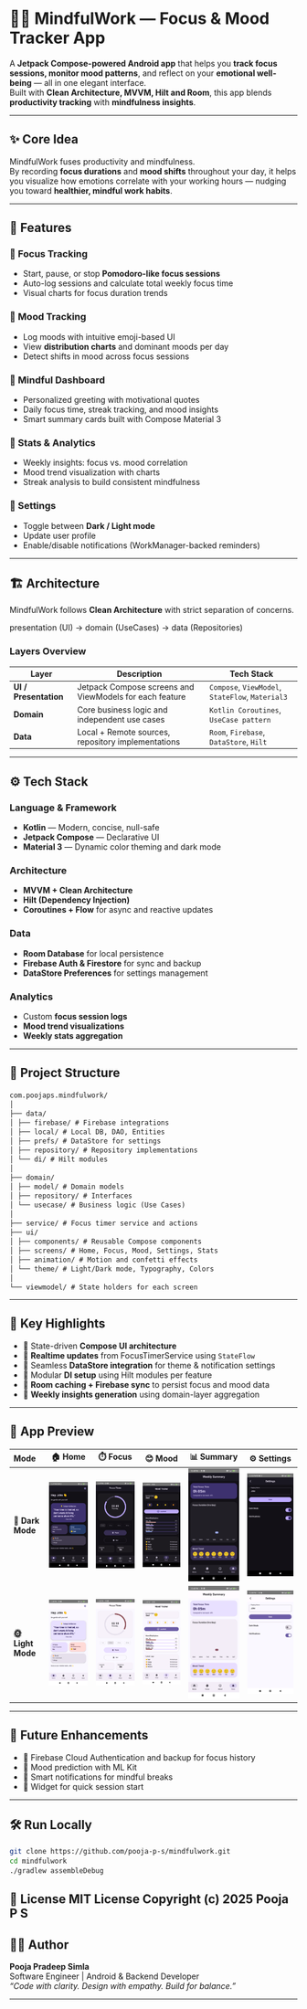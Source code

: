 # 🧘‍♀️ MindfulWork — Focus & Mood Tracker App

A **Jetpack Compose-powered Android app** that helps you **track focus sessions, monitor mood patterns**, and reflect on your **emotional well-being** — all in one elegant interface.  
Built with **Clean Architecture, MVVM, Hilt and Room**, this app blends **productivity tracking** with **mindfulness insights**.

---

## ✨ Core Idea

MindfulWork fuses productivity and mindfulness.  
By recording **focus durations** and **mood shifts** throughout your day, it helps you visualize how emotions correlate with your working hours — nudging you toward **healthier, mindful work habits**.

---

## 🧩 Features

### 🔹 Focus Tracking
- Start, pause, or stop **Pomodoro-like focus sessions**
- Auto-log sessions and calculate total weekly focus time
- Visual charts for focus duration trends

### 🔹 Mood Tracking
- Log moods with intuitive emoji-based UI
- View **distribution charts** and dominant moods per day
- Detect shifts in mood across focus sessions

### 🔹 Mindful Dashboard
- Personalized greeting with motivational quotes
- Daily focus time, streak tracking, and mood insights
- Smart summary cards built with Compose Material 3

### 🔹 Stats & Analytics
- Weekly insights: focus vs. mood correlation
- Mood trend visualization with charts
- Streak analysis to build consistent mindfulness

### 🔹 Settings
- Toggle between **Dark / Light mode**
- Update user profile
- Enable/disable notifications (WorkManager-backed reminders)

---

## 🏗️ Architecture

MindfulWork follows **Clean Architecture** with strict separation of concerns.

presentation (UI) → domain (UseCases) → data (Repositories)

### **Layers Overview**

| Layer | Description | Tech Stack |
|-------|--------------|------------|
| **UI / Presentation** | Jetpack Compose screens and ViewModels for each feature | `Compose`, `ViewModel`, `StateFlow`, `Material3` |
| **Domain** | Core business logic and independent use cases | `Kotlin Coroutines`, `UseCase pattern` |
| **Data** | Local + Remote sources, repository implementations | `Room`, `Firebase`, `DataStore`, `Hilt` |

---

## ⚙️ Tech Stack

### **Language & Framework**
- **Kotlin** — Modern, concise, null-safe  
- **Jetpack Compose** — Declarative UI  
- **Material 3** — Dynamic color theming and dark mode  

### **Architecture**
- **MVVM + Clean Architecture**
- **Hilt (Dependency Injection)**
- **Coroutines + Flow** for async and reactive updates  

### **Data**
- **Room Database** for local persistence  
- **Firebase Auth & Firestore** for sync and backup  
- **DataStore Preferences** for settings management  

### **Analytics**
- Custom **focus session logs**  
- **Mood trend visualizations**  
- **Weekly stats aggregation**

---

## 📂 Project Structure
```text
com.poojaps.mindfulwork/
│
├── data/
│ ├── firebase/ # Firebase integrations
│ ├── local/ # Local DB, DAO, Entities
│ ├── prefs/ # DataStore for settings
│ ├── repository/ # Repository implementations
│ └── di/ # Hilt modules
│
├── domain/
│ ├── model/ # Domain models
│ ├── repository/ # Interfaces
│ └── usecase/ # Business logic (Use Cases)
│
├── service/ # Focus timer service and actions
├── ui/
│ ├── components/ # Reusable Compose components
│ ├── screens/ # Home, Focus, Mood, Settings, Stats
│ ├── animation/ # Motion and confetti effects
│ └── theme/ # Light/Dark mode, Typography, Colors
│
└── viewmodel/ # State holders for each screen
```

---

## 🧠 Key Highlights

- 🔸 State-driven **Compose UI architecture**
- 🔸 **Realtime updates** from FocusTimerService using `StateFlow`
- 🔸 Seamless **DataStore integration** for theme & notification settings
- 🔸 Modular **DI setup** using Hilt modules per feature
- 🔸 **Room caching + Firebase sync** to persist focus and mood data
- 🔸 **Weekly insights generation** using domain-layer aggregation

---
## 📸 App Preview

| Mode | 🏠 Home | ⏱️ Focus | 😊 Mood | 📊 Summary | ⚙️ Settings |
|:------|:------:|:------:|:------:|:------:|:------:|
| **🌙 Dark Mode** | <img src="ui-images/darkmode/home.png" width="200"/> | <img src="ui-images/darkmode/focus.png" width="200"/> | <img src="ui-images/darkmode/mood.png" width="200"/> | <img src="ui-images/darkmode/summary.png" width="200"/> | <img src="ui-images/darkmode/settings.png" width="200"/> |
| **🌞 Light Mode** | <img src="ui-images/lightmode/home.png" width="200"/> | <img src="ui-images/lightmode/focus.png" width="200"/> | <img src="ui-images/lightmode/mood.png" width="200"/> | <img src="ui-images/lightmode/summary.png" width="200"/> | <img src="ui-images/lightmode/settings.png" width="200"/> |

---

## 🚀 Future Enhancements
- 🔹 Firebase Cloud Authentication and backup for focus history  
- 🔹 Mood prediction with ML Kit  
- 🔹 Smart notifications for mindful breaks  
- 🔹 Widget for quick session start

---

## 🛠️ Run Locally

```bash
git clone https://github.com/pooja-p-s/mindfulwork.git
cd mindfulwork
./gradlew assembleDebug

```

🧾 License
MIT License
Copyright (c) 2025 Pooja P S
---

## 👩‍💻 Author

**Pooja Pradeep Simla**  
Software Engineer | Android & Backend Developer  
 *“Code with clarity. Design with empathy. Build for balance.”*

---
